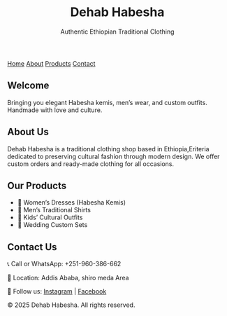 <!DOCTYPE html>
<html lang="en">
<head>
  <meta charset="UTF-8">
  <title>Dehab Habesha - Traditional Wear</title>
  <link rel="stylesheet" href="style.css">
</head>
<body>
  <header>
    <h1>Dehab Habesha</h1>
    <p>Authentic Ethiopian Traditional Clothing</p>
  </header>

  <nav>
    <a href="#home">Home</a>
    <a href="#about">About</a>
    <a href="#products">Products</a>
    <a href="#contact">Contact</a>
  </nav>

  <section id="home">
    <h2>Welcome</h2>
    <p>Bringing you elegant Habesha kemis, men’s wear, and custom outfits. Handmade with love and culture.</p>
  </section>

  <section id="about">
    <h2>About Us</h2>
    <p>Dehab Habesha is a traditional clothing shop based in Ethiopia,Eriteria dedicated to preserving cultural fashion through modern design. We offer custom orders and ready-made clothing for all occasions.</p>
  </section>

  <section id="products">
    <h2>Our Products</h2>
    <ul>
      <li>👗 Women’s Dresses (Habesha Kemis)</li>
      <li>👕 Men’s Traditional Shirts</li>
      <li>🧒 Kids’ Cultural Outfits</li>
      <li>💍 Wedding Custom Sets</li>
    </ul>
  </section>

  <section id="contact">
    <h2>Contact Us</h2>
    <p>📞 Call or WhatsApp: +251-960-386-662</p>
    <p>📍 Location: Addis Ababa, shiro meda Area</p>
    <p>📸 Follow us: 
      <a href="#">Instagram</a> | 
      <a href="#">Facebook</a>
    </p>
  </section>

  <footer>
    <p>&copy; 2025 Dehab Habesha. All rights reserved.</p>
  </footer>
</body>
</html>
